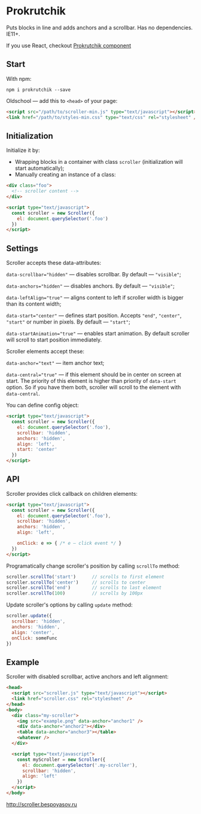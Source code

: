 # Prokrutchik

Puts blocks in line and adds anchors and a scrollbar. Has no dependencies. IE11+.

If you use React, checkout [Prokrutchik component](https://github.com/bespoyasov/react-scroller)

## Start

With npm:
```
npm i prokrutchik --save
```

Oldschool — add this to `<head>` of your page:

```html
<script src="/path/to/scroller-min.js" type="text/javascript"></script>
<link href="/path/to/styles-min.css" type="text/css" rel="stylesheet" />
```

## Initialization

Initialize it by:

* Wrapping blocks in a container with class `scroller` (initialization will start automatically);
* Manually creating an instance of a class:

```html
<div class="foo">
  <!-- scroller content -->
</div>

<script type="text/javascript"> 
  const scroller = new Scroller({ 
    el: document.querySelector('.foo') 
  })
</script>
```

## Settings

Scroller accepts these data-attributes:

`data-scrollbar="hidden"` — disables scrollbar. By default — `"visible"`;

`data-anchors="hidden"` — disables anchors. By default — `"visible"`;

`data-leftAlign="true"` — aligns content to left if scroller width is bigger than its content width;

`data-start="center"` — defines start position. Accepts `"end"`, `"center"`, `"start"` or number in pixels. By default — `"start"`;

`data-startAnimation="true"` — enables start animation. By default scroller will scroll to start position immediately.


Scroller elements accept these:

`data-anchor="text"` — item anchor text;

`data-central="true"` — if this element should be in center on screen at start. The priority of this element is higher than priority of `data-start` option. So if you have them both, scroller will scroll to the element with `data-central`.


You can define config object:

```html
<script type="text/javascript">
  const scroller = new Scroller({ 
    el: document.querySelector('.foo'),
    scrollbar: 'hidden', 
    anchors: 'hidden',
    align: 'left',
    start: 'center'
  })
</script>
```

## API

Scroller provides click callback on children elements:

```html
<script type="text/javascript">
  const scroller = new Scroller({ 
    el: document.querySelector('.foo'),
    scrollbar: 'hidden', 
    anchors: 'hidden',
    align: 'left',

    onClick: e => { /* e — click event */ }
  }) 
</script>
```

Programatically change scroller's position by calling `scrollTo` method:

```javascript
scroller.scrollTo('start')      // scrolls to first element
scroller.scrollTo('center')     // scrolls to center
scroller.scrollTo('end')        // scrolls to last element
scroller.scrollTo(100)          // scrolls by 100px
```

Update scroller's options by calling `update` method:
```javascript
scroller.update({
  scrollbar: 'hidden', 
  anchors: 'hidden', 
  align: 'center',
  onClick: someFunc
})
```

## Example

Scroller with disabled scrollbar, active anchors and left alignment:

```html
<head>
  <script src="scroller.js" type="text/javascript"></script>
  <link href="scroller.css" rel="stylesheet" /> 
</head>
<body>
  <div class="my-scroller">
    <img src="example.png" data-anchor="anchor1" />
    <div data-anchor="anchor2"></div>
    <table data-anchor="anchor3"></table>
    <whatever />
  </div>

  <script type="text/javascript">
    const myScroller = new Scroller({
      el: document.querySelector('.my-scroller'),
      scrollbar: 'hidden',
      align: 'left'
    })
  </script>
</body>
```

http://scroller.bespoyasov.ru
